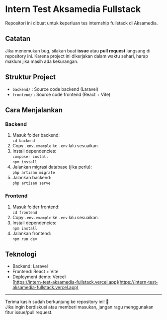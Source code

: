 # Intern Test Aksamedia Fullstack

Repositori ini dibuat untuk keperluan tes internship fullstack di Aksamedia.

## Catatan
Jika menemukan bug, silakan buat **issue** atau **pull request** langsung di repository ini. Karena project ini dikerjakan dalam waktu sehari, harap maklum jika masih ada kekurangan.

## Struktur Project
- `backend/` : Source code backend (Laravel)
- `frontend/` : Source code frontend (React + Vite)

## Cara Menjalankan

### Backend
1. Masuk folder backend:  
   `cd backend`
2. Copy `.env.example` ke `.env` lalu sesuaikan.
3. Install dependencies:  
   `composer install`  
   `npm install`
4. Jalankan migrasi database (jika perlu):  
   `php artisan migrate`
5. Jalankan backend:  
   `php artisan serve`

### Frontend
1. Masuk folder frontend:  
   `cd frontend`
2. Copy `.env.example` ke `.env` lalu sesuaikan.
3. Install dependencies:  
   `npm install`
4. Jalankan frontend:  
   `npm run dev`

## Teknologi
- Backend: Laravel
- Frontend: React + Vite
- Deployment demo: Vercel  
  [https://intern-test-aksamedia-fullstack.vercel.app](https://intern-test-aksamedia-fullstack.vercel.app)

---

Terima kasih sudah berkunjung ke repository ini! 🚀  
Jika ingin berdiskusi atau memberi masukan, jangan ragu menggunakan fitur issue/pull request.
